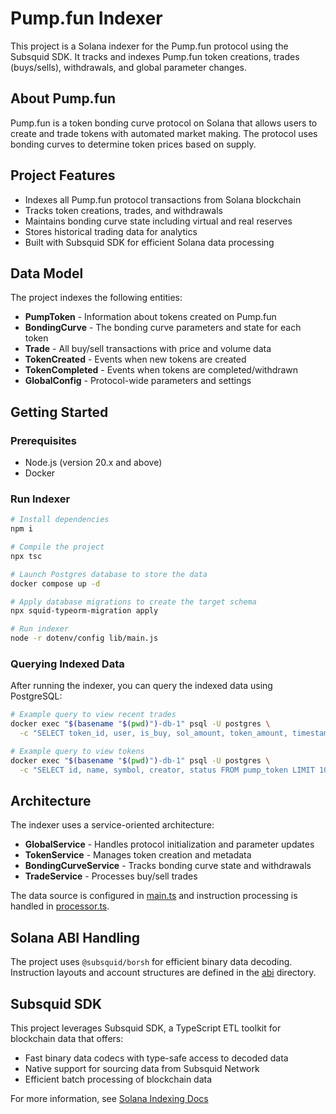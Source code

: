 # Pump.fun Indexer

This project is a Solana indexer for the Pump.fun protocol using the Subsquid SDK. It tracks and indexes Pump.fun token creations, trades (buys/sells), withdrawals, and global parameter changes.

## About Pump.fun

Pump.fun is a token bonding curve protocol on Solana that allows users to create and trade tokens with automated market making. The protocol uses bonding curves to determine token prices based on supply.

## Project Features

* Indexes all Pump.fun protocol transactions from Solana blockchain
* Tracks token creations, trades, and withdrawals
* Maintains bonding curve state including virtual and real reserves
* Stores historical trading data for analytics
* Built with Subsquid SDK for efficient Solana data processing

## Data Model

The project indexes the following entities:

* **PumpToken** - Information about tokens created on Pump.fun
* **BondingCurve** - The bonding curve parameters and state for each token
* **Trade** - All buy/sell transactions with price and volume data
* **TokenCreated** - Events when new tokens are created
* **TokenCompleted** - Events when tokens are completed/withdrawn
* **GlobalConfig** - Protocol-wide parameters and settings

## Getting Started

### Prerequisites

* Node.js (version 20.x and above)
* Docker

### Run Indexer

```bash
# Install dependencies
npm i

# Compile the project
npx tsc

# Launch Postgres database to store the data
docker compose up -d

# Apply database migrations to create the target schema
npx squid-typeorm-migration apply

# Run indexer
node -r dotenv/config lib/main.js
```

### Querying Indexed Data

After running the indexer, you can query the indexed data using PostgreSQL:

```bash
# Example query to view recent trades
docker exec "$(basename "$(pwd)")-db-1" psql -U postgres \
  -c "SELECT token_id, user, is_buy, sol_amount, token_amount, timestamp FROM trade ORDER BY timestamp DESC LIMIT 10"

# Example query to view tokens
docker exec "$(basename "$(pwd)")-db-1" psql -U postgres \
  -c "SELECT id, name, symbol, creator, status FROM pump_token LIMIT 10"
```

## Architecture

The indexer uses a service-oriented architecture:

* **GlobalService** - Handles protocol initialization and parameter updates
* **TokenService** - Manages token creation and metadata
* **BondingCurveService** - Tracks bonding curve state and withdrawals
* **TradeService** - Processes buy/sell trades

The data source is configured in [main.ts](./src/main.ts) and instruction processing is handled in [processor.ts](./src/processor.ts).

## Solana ABI Handling

The project uses `@subsquid/borsh` for efficient binary data decoding. Instruction layouts and account structures are defined in the [abi](./src/abi) directory.

## Subsquid SDK

This project leverages Subsquid SDK, a TypeScript ETL toolkit for blockchain data that offers:

* Fast binary data codecs with type-safe access to decoded data
* Native support for sourcing data from Subsquid Network
* Efficient batch processing of blockchain data

For more information, see [Solana Indexing Docs](https://docs.subsquid.io/solana-indexing/)

